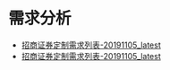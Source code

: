  # 需求分析
 + <a href="https://xiayuenice163.github.io/book/source/36计/招商证券定制需求列表-20191105_latest.pdf" >招商证券定制需求列表-20191105_latest</a>
+ <a href="https://xiayuenice163.github.io/book/source/36计/招商证券定制需求列表-20191105_latest.xlsx" >招商证券定制需求列表-20191105_latest</a>